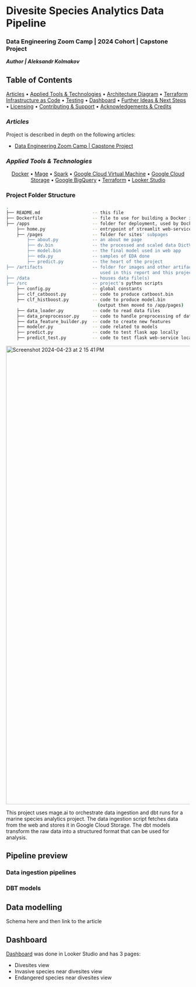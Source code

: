 
# Divesite Species Analytics Data Pipeline 

### Data Engineering Zoom Camp | 2024 Cohort | Capstone Project 

_**Author | Aleksandr Kolmakov**_



## Table of Contents
<a href="#articles">Articles</a> • 
<a href="#applied-tools--technologies">Applied Tools & Technologies</a> •
<a href="#architecture-diagram">Architecture Diagram</a> • 
<a href="#terraform-infrastructure-as-code">Terraform Infrastructure as Code</a> •
<a href="#testing">Testing</a> •
<a href="#dashboard">Dashboard</a> •
<a href="#further-ideas--next-steps">Further Ideas & Next Steps</a> •
<a href="#licensing">Licensing</a> •
<a href="#contributing--support">Contributing & Support</a> •
<a href="#acknowledgements--credits">Acknowledgements & Credits</a>


### _Articles_ 

Project is described in depth on the following articles:
  - [Data Engineering Zoom Camp | Capstone Project](https://www.linkedin.com/pulse/data-engineering-zoom-camp-capstone-project-aleksandr-kolmakov/)


### _Applied Tools & Technologies_
<div align="center">
  <a href="https://www.docker.com/">Docker</a> • <a href="https://www.mage.ai/">Mage</a> • <a href="https://spark.apache.org/">Spark</a> • <a href="https://cloud.google.com/products/compute?hl=en">Google Cloud Virtual Machine</a> • <a href="https://cloud.google.com/storage/?hl=en">Google Cloud Storage</a> • <a href="https://cloud.google.com/bigquery?hl=en">Google BigQuery</a> • <a href="https://www.terraform.io/">Terraform</a> • <a href="https://lookerstudio.google.com/">Looker Studio</a>
</div>



### Project Folder Structure
```bash
.
├── README.md                    -- this file                
├── Dockerfile                   -- file to use for building a Docker image
├── /apps                        -- folder for deployment, used by Dockerfile
    ├── home.py                  -- entrypoint of streamlit web-service
    ├── /pages                   -- folder for sites' subpages
        ├── about.py             -- an about me page
        ├── dv.bin               -- the processed and scaled data DictVectorizer
        ├── model.bin            -- the final model used in web app  
        ├── eda.py               -- samples of EDA done
        ├── predict.py           -- the heart of the project
├── /artifacts                   -- folder for images and other artifacts
                                    used in this report and this project
├── /data                        -- houses data file(s)  
├── /src                         -- project's python scripts
    ├── config.py                -- global constants
    ├── clf_catboost.py          -- code to produce catboost.bin
    ├── clf_histboost.py         -- code to produce model.bin 
                                   (output then moved to /app/pages)
    ├── data_loader.py           -- code to read data files
    ├── data_preprocessor.py     -- code to handle preprocessing of data
    ├── data_feature_builder.py  -- code to create new features
    ├── modeler.py               -- code related to models
    ├── predict.py               -- code to test flask app locally
    ├── predict_test.py          -- code to test flask web-service locally

```




<img width="1253" alt="Screenshot 2024-04-23 at 2 15 41 PM" src="https://github.com/Feanaur/divesite-species-analytics/assets/3127175/7bcb7d82-53bc-4dbc-8da4-b08fb1ec846a">



This project uses mage.ai to orchestrate data ingestion and dbt runs for a marine species analytics project. The data ingestion script fetches data from the web and stores it in Google Cloud Storage. The dbt models transform the raw data into a structured format that can be used for analysis.


## Pipeline preview

### Data ingestion pipelines

### DBT models

## Data modelling
Schema here and then link to the article 



## Dashboard

[Dashboard](https://lookerstudio.google.com/s/vSQv3DXuGNQ) was done in Looker Studio and has 3 pages:
- Divesites view
- Invasive species near divesites view
- Endangered species near divesites view 


